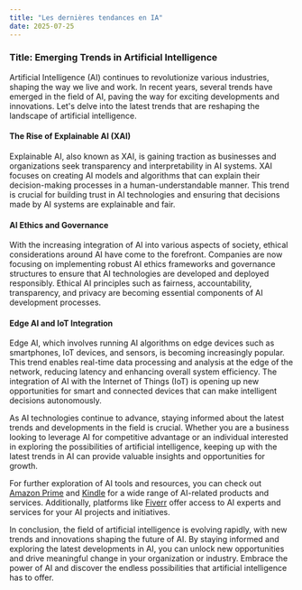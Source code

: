 ```yaml
---
title: "Les dernières tendances en IA"
date: 2025-07-25
---
```


### Title: Emerging Trends in Artificial Intelligence

Artificial Intelligence (AI) continues to revolutionize various industries, shaping the way we live and work. In recent years, several trends have emerged in the field of AI, paving the way for exciting developments and innovations. Let's delve into the latest trends that are reshaping the landscape of artificial intelligence.

#### The Rise of Explainable AI (XAI)
Explainable AI, also known as XAI, is gaining traction as businesses and organizations seek transparency and interpretability in AI systems. XAI focuses on creating AI models and algorithms that can explain their decision-making processes in a human-understandable manner. This trend is crucial for building trust in AI technologies and ensuring that decisions made by AI systems are explainable and fair.

#### AI Ethics and Governance
With the increasing integration of AI into various aspects of society, ethical considerations around AI have come to the forefront. Companies are now focusing on implementing robust AI ethics frameworks and governance structures to ensure that AI technologies are developed and deployed responsibly. Ethical AI principles such as fairness, accountability, transparency, and privacy are becoming essential components of AI development processes.

#### Edge AI and IoT Integration
Edge AI, which involves running AI algorithms on edge devices such as smartphones, IoT devices, and sensors, is becoming increasingly popular. This trend enables real-time data processing and analysis at the edge of the network, reducing latency and enhancing overall system efficiency. The integration of AI with the Internet of Things (IoT) is opening up new opportunities for smart and connected devices that can make intelligent decisions autonomously.

As AI technologies continue to advance, staying informed about the latest trends and developments in the field is crucial. Whether you are a business looking to leverage AI for competitive advantage or an individual interested in exploring the possibilities of artificial intelligence, keeping up with the latest trends in AI can provide valuable insights and opportunities for growth.

For further exploration of AI tools and resources, you can check out [Amazon Prime](https://www.amazon.fr/amazonprime?_encoding=UTF8&primeCampaignId=prime_assoc_ft&tag=zenzen0d-21France) and [Kindle](https://www.amazon.fr/kindle-dbs/hz/signup?tag=zenzen0d-21France) for a wide range of AI-related products and services. Additionally, platforms like [Fiverr](https://go.fiverr.com/visit/?bta=1071918&brand=fiverrmarketplace) offer access to AI experts and services for your AI projects and initiatives.

In conclusion, the field of artificial intelligence is evolving rapidly, with new trends and innovations shaping the future of AI. By staying informed and exploring the latest developments in AI, you can unlock new opportunities and drive meaningful change in your organization or industry. Embrace the power of AI and discover the endless possibilities that artificial intelligence has to offer.